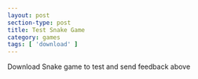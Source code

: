 ```yaml
---
layout: post
section-type: post
title: Test Snake Game
category: games
tags: [ 'download' ]
---
```


Download Snake game to test and send feedback above



